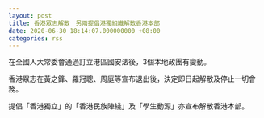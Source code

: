 ```yaml
---
layout: post
title: 香港眾志解散　另兩提倡港獨組織解散香港本部
date: 2020-06-30 18:14:07.000000000 +08:00
categories: rss
---
```


在全國人大常委會通過訂立港區國安法後，3個本地政團有變動。

香港眾志在黃之鋒、羅冠聰、周庭等宣布退出後，決定即日起解散及停止一切會務。

提倡「香港獨立」的「香港民族陣綫」及「學生動源」亦宣布解散香港本部。
